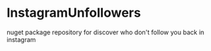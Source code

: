 # InstagramUnfollowers
nuget package repository for discover who don't follow you back in instagram
